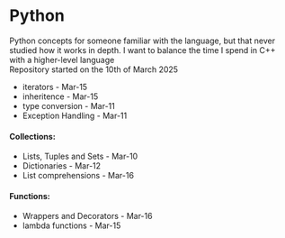 # Python

Python concepts for someone familiar with the language, 
but that never studied how it works in depth. I want to
balance the time I spend in C++ with a higher-level
language  
Repository started on the 10th of March 2025

- iterators - Mar-15
- inheritence - Mar-15
- type conversion - Mar-11
- Exception Handling - Mar-11

#### Collections:

- Lists, Tuples and Sets - Mar-10
- Dictionaries - Mar-12
- List comprehensions - Mar-16

#### Functions:

- Wrappers and Decorators - Mar-16
- lambda functions - Mar-15
